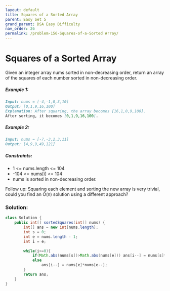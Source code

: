```yaml
---
layout: default
title: Squares of a Sorted Array
parent: Easy Set 5
grand_parent: DSA Easy Difficulty
nav_order: 26
permalink: /problem-156-Squares-of-a-Sorted Array/
---
```

# Squares of a Sorted Array
Given an integer array nums sorted in non-decreasing order, return an array of the squares of each number sorted in non-decreasing order.

##### Example 1:
```markdown
Input: nums = [-4,-1,0,3,10]
Output: [0,1,9,16,100]
Explanation: After squaring, the array becomes [16,1,0,9,100].
After sorting, it becomes [0,1,9,16,100].
```
##### Example 2:
```markdown
Input: nums = [-7,-3,2,3,11]
Output: [4,9,9,49,121]
```
##### Constraints:
* 1 <= nums.length <= 104
* -104 <= nums[i] <= 104
* nums is sorted in non-decreasing order.


Follow up: Squaring each element and sorting the new array is very trivial, could you find an O(n) solution using a different approach?

### Solution:
```java
class Solution {
    public int[] sortedSquares(int[] nums) {
        int[] ans = new int[nums.length];
        int s = 0;
        int e = nums.length - 1;
        int i = e;
        
        while(i>=0){
            if(Math.abs(nums[s])>Math.abs(nums[e])) ans[i--] = nums[s]*nums[s++];
            else
                ans[i--] = nums[e]*nums[e--];
        }
        return ans;
    }
}
```